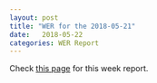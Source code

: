 ```yaml
---
layout: post
title: "WER for the 2018-05-21"
date:   2018-05-22
categories: WER Report
---
```


Check [this page](https://fderyckel.github.io/WER/reports/WER_2018_05_23.html) for this week report.  

